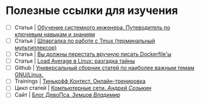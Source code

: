 # Полезные ссылки для изучения


- [ ] Статья | [Обучение системного инженера. Путеводитель по ключевым навыкам и знаниям](https://habr.com/ru/companies/yandex_praktikum/articles/796929/)
- [ ] Статья | [Шпаргалка по работе с Tmux (терминальный мультиплексор)](https://habr.com/ru/articles/327630/)
- [ ] Статья | [Вы должны перестать вручную писать Dockerfile'ы](https://habr.com/ru/articles/807501/)
- [ ] Статья | [Load Average в Linux: разгадка тайны](https://habr.com/ru/companies/vk/articles/335326/)
- [ ] Github | [Универсальный сборник статей по наиболее важным темам GNU/Linux.](https://github.com/iu5git/linux-course/blob/master/Wiki.md)
- [ ] Trainings | [Тинькофф Контест. Онлайн-тренировка](https://fintech.tinkoff.ru/activities/contest/)
- [ ] Цикл статей | [Компьютерные сети. _Андрей Созыкин_](https://www.asozykin.ru/courses/networks_online)
- [ ] Cайт | [Блог ДевоПса. _Земцов Владимир_](https://zvlb.github.io/tags/)
